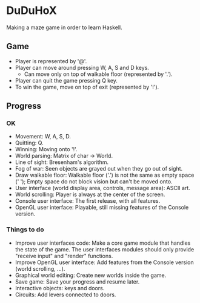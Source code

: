 DuDuHoX
=======

Making a maze game in order to learn Haskell.

## Game ##

- Player is represented by '@'.
- Player can move around pressing W, A, S and D keys.
  - Can move only on top of walkable floor (represented by '.').
- Player can quit the game pressing Q key.
- To win the game, move on top of exit (represented by '!').

## Progress ##

### OK ###
- Movement: W, A, S, D.
- Quitting: Q.
- Winning: Moving onto '!'.
- World parsing: Matrix of char -> World.
- Line of sight: Bresenham's algorithm.
- Fog of war: Seen objects are grayed out when they go out of sight.
- Draw walkable floor: Walkable floor ('.') is not the same as empty space (' '); Empty space do not block vision but can't be moved onto.
- User interface (world display area, controls, message area): ASCII art.
- World scrolling: Player is always at the center of the screen.
- Console user interface: The first release, with all features.
- OpenGL user interface: Playable, still missing features of the Console version.

### Things to do ###
- Improve user interfaces code: Make a core game module that handles the state of the game. The user interfaces modules should only provide "receive input" and "render" functions.
- Improve OpenGL user interface: Add features from the Console version (world scrolling, ...).
- Graphical world editing: Create new worlds inside the game.
- Save game: Save your progress and resume later.
- Interactive objects: keys and doors.
- Circuits: Add levers connected to doors.
